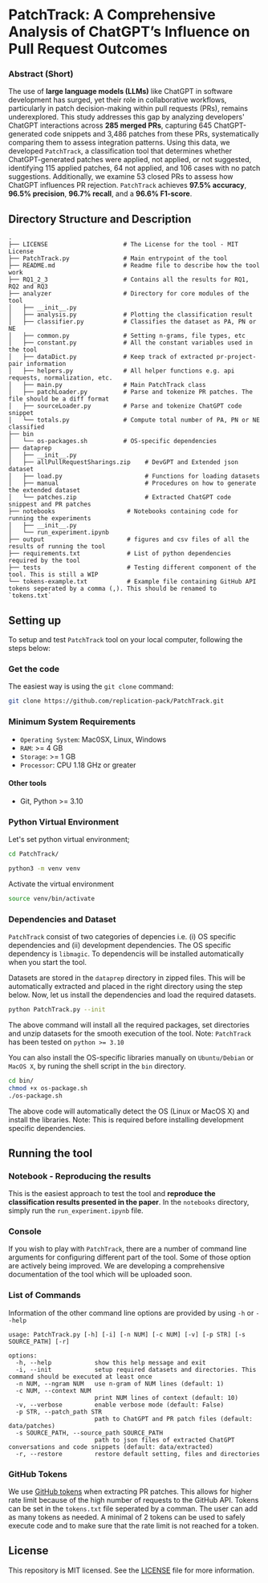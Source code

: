 # PatchTrack: A Comprehensive Analysis of ChatGPT’s Influence on Pull Request Outcomes

### Abstract (Short)
The use of **large language models (LLMs)** like ChatGPT in software development has surged, yet their role in collaborative workflows, particularly in patch decision-making within pull requests (PRs), remains underexplored. This study addresses this gap by analyzing developers' ChatGPT interactions across **285 merged PRs**, capturing 645 ChatGPT-generated code snippets and 3,486 patches from these PRs, systematically comparing them to assess integration patterns. Using this data, we developed `PatchTrack`, a classification tool that determines whether ChatGPT-generated patches were applied, not applied, or not suggested, identifying 115 applied patches, 64 not applied, and 106 cases with no patch suggestions. Additionally, we examine 53 closed PRs to assess how ChatGPT influences PR rejection. `PatchTrack` achieves **97.5% accuracy**, **96.5% precision**, **96.7% recall**, and a **96.6% F1-score**.

## Directory Structure and Description
```
.
├── LICENSE                     # The License for the tool - MIT License
├── PatchTrack.py               # Main entrypoint of the tool
├── README.md                   # Readme file to describe how the tool work
├── RQ1_2_3                     # Contains all the results for RQ1, RQ2 and RQ3
├── analyzer                    # Directory for core modules of the tool   
│   ├── __init__.py
│   ├── analysis.py             # Plotting the classification result
│   ├── classifier.py           # Classifies the dataset as PA, PN or NE
│   ├── common.py               # Setting n-grams, file types, etc
│   ├── constant.py             # All the constant variables used in the tool   
│   ├── dataDict.py             # Keep track of extracted pr-project-pair information 
│   ├── helpers.py              # All helper functions e.g. api requests, normalization, etc.
│   ├── main.py                 # Main PatchTrack class
│   ├── patchLoader.py          # Parse and tokenize PR patches. The file should be a diff format
│   ├── sourceLoader.py         # Parse and tokenize ChatGPT code snippet
│   └── totals.py               # Compute total number of PA, PN or NE classified
├── bin                         
│   └── os-packages.sh          # OS-specific dependencies 
├── dataprep                    
│   ├── __init__.py
│   ├── allPullRequestSharings.zip    # DevGPT and Extended json dataset   
│   ├── load.py                       # Functions for loading datasets
│   ├── manual                        # Procedures on how to generate the extended dataset
│   └── patches.zip                   # Extracted ChatGPT code snippest and PR patches
├── notebooks                    # Notebooks containing code for running the experiments
│   ├── __init__.py
│   └── run_experiment.ipynb
├── output                       # figures and csv files of all the results of running the tool
├── requirements.txt             # List of python dependencies required by the tool
├── tests                        # Testing different component of the tool. This is still a WIP
└── tokens-example.txt           # Example file containing GitHub API tokens seperated by a comma (,). This should be renamed to `tokens.txt`
```

## Setting up 
To setup and test `PatchTrack` tool on your local computer, following the steps below:
### Get the code
The easiest way is using the `git clone` command:

```bash
git clone https://github.com/replication-pack/PatchTrack.git
```
### Minimum System Requirements
- `Operating System`: Mac0SX, Linux, Windows
- `RAM`: >= 4 GB
- `Storage`: >= 1 GB
- `Processor`: CPU 1.18 GHz or greater
#### Other tools
- Git, Python >= 3.10
### Python Virtual Environment
Let's set python virtual environment;

```bash
cd PatchTrack/

python3 -m venv venv
```
Activate the virtual environment 

```bash
source venv/bin/activate
```
### Dependencies and Dataset

`PatchTrack` consist of two categories of depencies i.e. (i) OS specific dependencies and (ii) development dependencies. The OS specific dependency is `libmagic`. To dependencis will be installed automatically when you start the tool.  

Datasets are stored in the `dataprep` directory in zipped files. This will be automatically extracted and placed in the right directory using the step below. Now, let us install the dependencies and load the required datasets.

```bash
python PatchTrack.py --init
```
The above command will install all the required packages, set directories and unzip datasets for the smooth execution of the tool.
Note: `PatchTrack` has been tested on `python >= 3.10`

You can also install the OS-specific libraries manually on `Ubuntu/Debian` or `MacOS X`, by runing the shell script in the `bin` directory.

```bash
cd bin/
chmod +x os-package.sh
./os-package.sh
```
The above code will automatically detect the OS (Linux or MacOS X) and install the libraries. Note: This is required before installing development specific dependencies.

## Running the tool
### Notebook - Reproducing the results
This is the easiest approach to test the tool and **reproduce the classification results presented in the paper**. In the `notebooks` directory, simply run the `run_experiment.ipynb` file. 
### Console
If you wish to play with `PatchTrack`, there are a number of command line arguments for configuring different part of the tool. Some of those option are actively being improved. We are developing a comprehensive documentation of the tool which will be uploaded soon.
### List of Commands
Information of the other command line options are provided by using `-h` or `--help`
```
usage: PatchTrack.py [-h] [-i] [-n NUM] [-c NUM] [-v] [-p STR] [-s SOURCE_PATH] [-r]

options:
  -h, --help            show this help message and exit
  -i, --init            setup required datasets and directories. This command should be executed at least once
  -n NUM, --ngram NUM   use n-gram of NUM lines (default: 1)
  -c NUM, --context NUM
                        print NUM lines of context (default: 10)
  -v, --verbose         enable verbose mode (default: False)
  -p STR, --patch_path STR
                        path to ChatGPT and PR patch files (default: data/patches)
  -s SOURCE_PATH, --source_path SOURCE_PATH
                        path to json files of extracted ChatGPT conversations and code snippets (default: data/extracted)
  -r, --restore         restore default setting, files and directories
```
### GitHub Tokens
We use [GitHub tokens](https://github.com/settings/tokens) when extracting PR patches. This allows for higher rate limit because of the high number of requests to the GitHub API. Tokens can be set in the `tokens.txt` file seperated by a comman. The user can add as many tokens as needed. A minimal of 2 tokens can be used to safely execute code and to make sure that the rate limit is not reached for a token.
## License
This repository is MIT licensed. See the [LICENSE](./LICENSE) file for more information.
